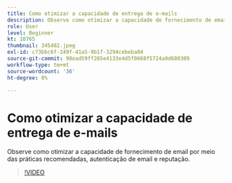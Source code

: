 ```yaml
---
title: Como otimizar a capacidade de entrega de e-mails
description: Observe como otimizar a capacidade de fornecimento de email por meio das práticas recomendadas, autenticação de email e reputação.
role: User
level: Beginner
kt: 10765
thumbnail: 345482.jpeg
exl-id: c73bbc6f-249f-41a5-9b1f-3294cebeba04
source-git-commit: 98ead59ff285e4133e4d5f0668f5724a9d680309
workflow-type: tm+mt
source-wordcount: '36'
ht-degree: 0%

---
```


# Como otimizar a capacidade de entrega de e-mails

Observe como otimizar a capacidade de fornecimento de email por meio das práticas recomendadas, autenticação de email e reputação.

>[!VIDEO](https://video.tv.adobe.com/v/345482/?quality=12&learn=on)
